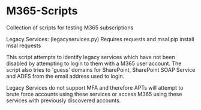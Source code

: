# M365-Scripts
Collection of scripts for testing M365 subscriptions

Legacy Services:
(legacyservices.py)
Requires requests and msal
pip install msal requests

This script attempts to identify legacy services which have not been disabled by attempting to login to them with a M365 user account. The script also tries to 'guess' domains for SharePoint, SharePoint SOAP Service and ADFS from the email address used to login. 

Legacy Services do not support MFA and therefore APTs will attempt to brute force accounts using these services or access M365 using these services with previously discovered accounts. 
